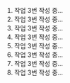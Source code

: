 1. 작업 3번 작성 중...
2. 작업 3번 작성 중...
3. 작업 3번 작성 중...
4. 작업 3번 작성 중...
5. 작업 3번 작성 중...
6. 작업 3번 작성 중...
7. 작업 3번 작성 중...
8. 작업 3번 작성 중...
